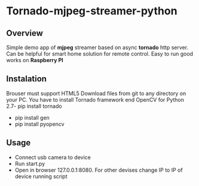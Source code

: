 # Tornado-mjpeg-streamer-python

## Overview

Simple demo app of **mjpeg** streamer based on async **tornado** http server. Can be helpful for smart home solution for remote control. Easy to run good works on **Raspberry PI**

## Instalation

Brouser must support HTML5
Download files from git to any directory on your PC. You have to install Tornado framework end OpenCV for Python 2.7- pip install tornado
- pip install gen
- pip install pyopencv

## Usage 

- Connect usb camera to device
- Run start.py
- Open in browser 127.0.0.1:8080. For other devises change IP to IP of device running script 
